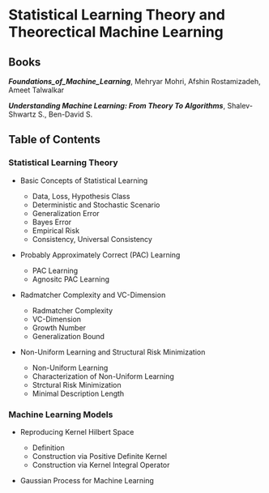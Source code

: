 # Statistical Learning Theory and Theorectical Machine Learning

## Books

***Foundations_of_Machine_Learning***, Mehryar Mohri, Afshin Rostamizadeh, Ameet Talwalkar

***Understanding Machine Learning: From Theory To Algorithms***, Shalev-Shwartz S., Ben-David S.


## Table of Contents

### Statistical Learning Theory

- Basic Concepts of Statistical Learning
  - Data, Loss, Hypothesis Class
  - Deterministic and Stochastic Scenario
  - Generalization Error
  - Bayes Error
  - Empirical Risk
  - Consistency, Universal Consistency

- Probably Approximately Correct (PAC) Learning 
  - PAC Learning
  - Agnositc PAC Learning

- Radmatcher Complexity and VC-Dimension
  - Radmatcher Complexity
  - VC-Dimension
  - Growth Number
  - Generalization Bound

- Non-Uniform Learning and Structural Risk Minimization
  - Non-Uniform Learning
  - Characterization of Non-Uniform Learning
  - Strctural Risk Minimization
  - Minimal Description Length

### Machine Learning Models

- Reproducing Kernel Hilbert Space
  - Definition 
  - Construction via Positive Definite Kernel
  - Construction via Kernel Integral Operator

- Gaussian Process for Machine Learning
